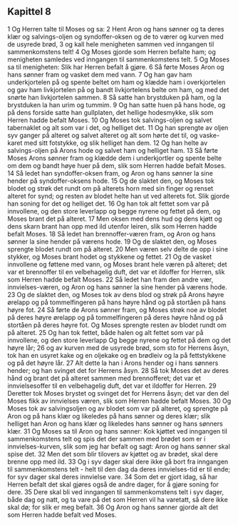 ## Kapittel 8

1 Og Herren talte til Moses og sa:
2 Hent Aron og hans sønner og ta deres klær og salvings-oljen og syndoffer-oksen og de to værer og kurven med de usyrede brød,
3 og kall hele menigheten sammen ved inngangen til sammenkomstens telt!
4 Og Moses gjorde som Herren befalte ham; og menigheten samledes ved inngangen til sammenkomstens telt.
5 Og Moses sa til menigheten: Slik har Herren befalt å gjøre.
6 Så førte Moses Aron og hans sønner fram og vasket dem med vann.
7 Og han gav ham underkjortelen på og spente beltet om ham og klædde ham i overkjortelen og gav ham livkjortelen på og bandt livkjortelens belte om ham, og med det snørte han livkjortelen sammen.
8 Så satte han brystduken på ham, og la brystduken la han urim og tummim.
9 Og han satte huen på hans hode, og på dens forside satte han gullplaten, det hellige hodesmykke, slik som Herren hadde befalt Moses.
10 Og Moses tok salvings-oljen og salvet tabernaklet og alt som var i det, og helliget det.
11 Og han sprengte av oljen syv ganger på alteret og salvet alteret og alt som hørte det til, og vaske-karet med sitt fotstykke, og slik helliget han dem.
12 Og han helte av salvings-oljen på Arons hode og salvet ham og helliget ham.
13 Så førte Moses Arons sønner fram og klædde dem i underkjortler og spente belte om dem og bandt høye huer på dem, slik som Herren hadde befalt Moses.
14 Så ledet han syndoffer-oksen fram, og Aron og hans sønner la sine hender på syndoffer-oksens hode.
15 Og de slaktet den, og Moses tok blodet og strøk det rundt om på alterets horn med sin finger og renset alteret for synd; og resten av blodet helte han ut ved alterets fot. Slik gjorde han soning for det og helliget det.
16 Og han tok alt fettet som var på innvollene, og den store leverlapp og begge nyrene og fettet på dem, og Moses brant det på alteret.
17 Men oksen med dens hud og dens kjøtt og dens skarn brant han opp med ild utenfor leiren, slik som Herren hadde befalt Moses.
18 Så ledet han brennoffer-væren fram, og Aron og hans sønner la sine hender på værens hode.
19 Og de slaktet den, og Moses sprengte blodet rundt om på alteret.
20 Men væren selv delte de opp i sine stykker, og Moses brant hodet og stykkene og fettet.
21 Og de vasket innvollene og føttene med vann, og Moses brant hele væren på alteret; det var et brennoffer til en velbehagelig duft, det var et ildoffer for Herren, slik som Herren hadde befalt Moses.
22 Så ledet han fram den andre vær, innvielses-væren, og Aron og hans sønner la sine hender på værens hode.
23 Og de slaktet den, og Moses tok av dens blod og strøk på Arons høyre ørelapp og på tommelfingeren på hans høyre hånd og på stortåen på hans høyre fot.
24 Så førte de Arons sønner fram, og Moses strøk noe av blodet på deres høyre ørelapp og på tommelfingeren på deres høyre hånd og på stortåen på deres høyre fot. Og Moses sprengte resten av blodet rundt om på alteret.
25 Og han tok fettet, både halen og alt fettet som var på innvollene, og den store leverlapp Og begge nyrene og fettet på dem og det høyre lår;
26 og av kurven med de usyrede brød, som sto for Herrens åsyn, tok han en usyret kake og en oljekake og en brødleiv og la på fettstykkene og på det høyre lår.
27 Alt dette la han i Arons hender og i hans sønners hender; og han svinget det for Herrens åsyn.
28 Så tok Moses det av deres hånd og brant det på alteret sammen med brennofferet; det var et innvielsesoffer til en velbehagelig duft, det var et ildoffer for Herren.
29 Deretter tok Moses brystet og svinget det for Herrens åsyn; det var den del Moses fikk av innvielses væren, slik som Herren hadde befalt Moses.
30 Og Moses tok av salvingsoljen og av blodet som var på alteret, og sprengte på Aron og på hans klær og likeledes på hans sønner og deres klær; slik helliget han Aron og hans klær og likeledes hans sønner og hans sønners klær.
31 Og Moses sa til Aron og hans sønner: Kok kjøttet ved inngangen til sammenkomstens telt og spis det der sammen med brødet som er i innvielses-kurven, slik som jeg har befalt og sagt: Aron og hans sønner skal spise det.
32 Men det som blir tilovers av kjøttet og av brødet, skal dere brenne opp med ild.
33 Og i syv dager skal dere ikke gå bort fra inngangen til sammenkomstens telt - helt til den dag da deres innvielses-tid er til ende; for syv dager skal deres innvielse vare.
34 Som det er gjort idag, så har Herren befalt det skal gjøres også de andre dager, for å gjøre soning for dere.
35 Dere skal bli ved inngangen til sammenkomstens telt i syv dager, både dag og natt, og ta vare på det som Herren vil ha varetatt, så dere ikke skal dø; for slik er meg befalt.
36 Og Aron og hans sønner gjorde alt det som Herren hadde befalt ved Moses.
